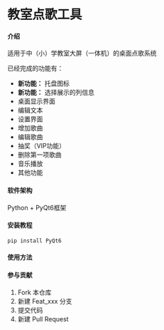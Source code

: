 # 教室点歌工具

#### 介绍
适用于中（小）学教室大屏（一体机）的桌面点歌系统

已经完成的功能有：
-  **新功能：** 托盘图标
-  **新功能：** 选择展示的列信息 
- 桌面显示界面
- 编辑文本
- 设置界面
- 增加歌曲
- 编辑歌曲
- 抽奖（VIP功能）
- 删除第一项歌曲
- 音乐播放
- 其他功能

#### 软件架构
Python + PyQt6框架


#### 安装教程

```DOS
pip install PyQt6
```

#### 使用方法

#### 参与贡献

1.  Fork 本仓库
2.  新建 Feat_xxx 分支
3.  提交代码
4.  新建 Pull Request


